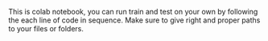 This is colab notebook, you can run train and test on your own by following the each line of code in sequence. Make sure to give right and proper paths to your files or folders.
